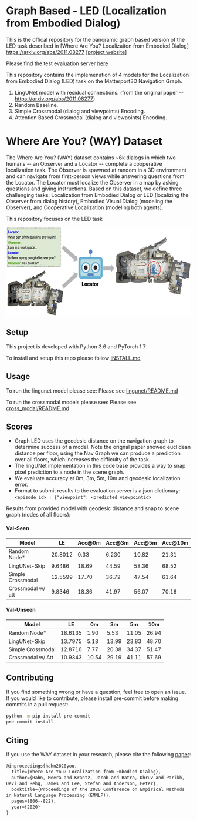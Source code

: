 # Graph Based - LED (Localization from Embodied Dialog)

This is the offical repository for the panoramic graph based version of the LED task described in [Where Are You? Localizaiton from Embodied Dialog]
https://arxiv.org/abs/2011.08277
[[project website](https://meerahahn.github.io/way)]

Please find the test evaluation server [here](https://eval.ai/web/challenges/challenge-page/1206/overview)

This repository contains the implemenation of 4 models for the Localization from Embodied Dialog (LED) task on the Matterport3D Navigation Graph. 
1. LingUNet model with residual connections. (from the original paper -- https://arxiv.org/abs/2011.08277)
2. Random Baseline.
3. Simple Crossmodal (dialog and viewpoints) Encoding.
4. Attention Based Crossmodal (dialog and viewpoints) Encoding.

# Where Are You? (WAY) Dataset

The Where Are You? (WAY) dataset contains ~6k dialogs in which two humans -- an Observer and a Locator -- complete a cooperative localization task. The Observer is spawned at random in a 3D environment and can navigate from first-person views while answering questions from the Locator. The Locator must localize the Observer in a map by asking questions and giving instructions. Based on this dataset, we define three challenging tasks: Localization from Embodied Dialog or LED (localizing the Observer from dialog history), Embodied Visual Dialog (modeling the Observer), and Cooperative Localization (modeling both agents).

This repository focuses on the LED task
<p align="center">
  <img width="627" height="242" src="./src/led_task_figure.jpg" alt="LED task figure">
</p>

## Setup

This project is developed with Python 3.6 and PyTorch 1.7

To install and setup this repo please follow [INSTALL.md](INSTALL.md)

## Usage

To run the lingunet model please see:
Please see [lingunet/README.md](src/lingunet/README.md)

To run the crossmodal models please see:
Please see [cross_modal/README.md](src/cross_modal/README.md)

## Scores
* Graph LED uses the geodesic distance on the navigation graph to determine success of a model. Note the orignal paper showed euclidean distance per floor, using the Nav Graph we can produce a prediction over all floors, which increases the difficulty of the task. 
* The lingUNet implementation in this code base provides a way to snap pixel prediction to a node in the scene graph.
*  We evaluate accuracy at 0m, 3m, 5m, 10m and geodesic localization error.
* Format to submit results to the evaluation server is a json dictionary:
`<episode_id> : {"viewpoint": <predicted_viewpointid>`

Results from provided model with geodesic distance and snap to scene graph (nodes of all floors):

#### Val-Seen 

|Model |LE|Acc@0m|Acc@3m|Acc@5m|Acc@10m|
|------|--|--|--|--|---|
| Random Node*         | 20.8012 | 0.33 | 6.230 | 10.82 | 21.31
| LingUNet-Skip        | 9.6486 | 18.69 | 44.59 | 58.36 | 68.52
| Simple Crossmodal    | 12.5599 | 17.70 | 36.72 | 47.54 | 61.64
| Crossmodal w/ att    | 9.8346 | 18.36 | 41.97| 56.07 | 70.16

#### Val-Unseen 

|Model |LE|0m|3m|5m|10m|
|------|--|--|--|--|---|
| Random Node*         | 18.6135 | 1.90 | 5.53 | 11.05 | 26.94
| LingUNet-Skip        | 13.7975 | 5.18 | 13.99 | 23.83 | 48.70
| Simple Crossmodal    | 12.8716 | 7.77 | 20.38 | 34.37 | 51.47
| Crossmodal w/ Att    | 10.9343 | 10.54 | 29.19 | 41.11 | 57.69


## Contributing

If you find something wrong or have a question, feel free to open an issue. If you would like to contribute, please install pre-commit before making commits in a pull request:

```bash
python -m pip install pre-commit
pre-commit install
```

## Citing

If you use the WAY dataset in your research, please cite the following [paper](https://arxiv.org/abs/2011.08277):

```
@inproceedings{hahn2020you,
  title={Where Are You? Localization from Embodied Dialog},
  author={Hahn, Meera and Krantz, Jacob and Batra, Dhruv and Parikh, Devi and Rehg, James and Lee, Stefan and Anderson, Peter},
  booktitle={Proceedings of the 2020 Conference on Empirical Methods in Natural Language Processing (EMNLP)},
  pages={806--822},
  year={2020}
}
